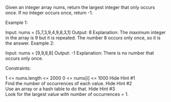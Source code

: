 Given an integer array nums, return the largest integer that only occurs once. If no integer occurs once, return -1.

 

Example 1:

Input: nums = [5,7,3,9,4,9,8,3,1]
Output: 8
Explanation: The maximum integer in the array is 9 but it is repeated. The number 8 occurs only once, so it is the answer.
Example 2:

Input: nums = [9,9,8,8]
Output: -1
Explanation: There is no number that occurs only once.
 

Constraints:

1 <= nums.length <= 2000
0 <= nums[i] <= 1000
   Hide Hint #1  
Find the number of occurrences of each value.
   Hide Hint #2  
Use an array or a hash table to do that.
   Hide Hint #3  
Look for the largest value with number of occurrences = 1.